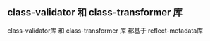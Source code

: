 ## class-validator 和 class-transformer 库

class-validator库 和 class-transformer 库 都基于 reflect-metadata库